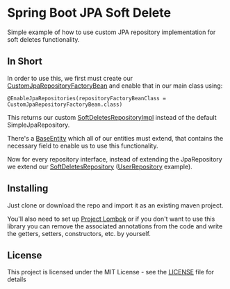 # Spring Boot JPA Soft Delete

Simple example of how to use custom JPA repository implementation for soft deletes functionality. 

## In Short

In order to use this, we first must create our [CustomJpaRepositoryFactoryBean](src/main/java/com/kristijangeorgiev/softdelete/util/CustomJpaRepositoryFactoryBean.java) and enable that in our main class using:
```
@EnableJpaRepositories(repositoryFactoryBeanClass = CustomJpaRepositoryFactoryBean.class)
```

This returns our custom [SoftDeletesRepositoryImpl](src/main/java/com/kristijangeorgiev/softdelete/repository/SoftDeletesRepositoryImpl.java) instead of the default SimpleJpaRepository.

There's a [BaseEntity](src/main/java/com/kristijangeorgiev/softdelete/model/entity/BaseEntity.java) which all of our entities must extend, that contains the necessary field to enable us to use this functionality.

Now for every repository interface, instead of extending the JpaRepository we extend our [SoftDeletesRepository](src/main/java/com/kristijangeorgiev/softdelete/repository/SoftDeletesRepository.java) ([UserRepository](src/main/java/com/kristijangeorgiev/softdelete/repository/UserRepository.java) example).

## Installing

Just clone or download the repo and import it as an existing maven project.

You'll also need to set up [Project Lombok](https://projectlombok.org/) or if you don't want to use this library you can remove the associated annotations from the code and write the getters, setters, constructors, etc. by yourself.

## License

This project is licensed under the MIT License - see the [LICENSE](LICENSE) file for details
